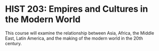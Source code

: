 # HIST 203: Empires and Cultures in the Modern World

This course will examine the relationship between Asia, Africa, the Middle East, Latin America, and the making of the modern world in the 20th century.